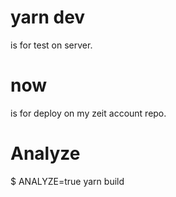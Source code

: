 # yarn dev

is for test on server.

# now

is for deploy on my zeit account repo.

# Analyze

$ ANALYZE=true yarn build